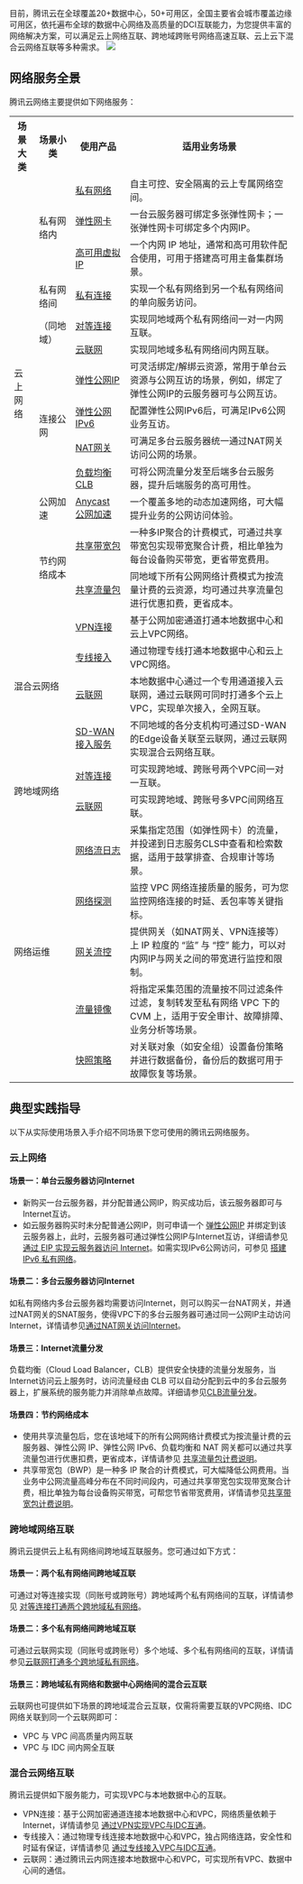 目前，腾讯云在全球覆盖20+数据中心，50+可用区，全国主要省会城市覆盖边缘可用区，依托遍布全球的数据中心网络及高质量的DCI互联能力，为您提供丰富的网络解决方案，可以满足云上网络互联、跨地域跨账号网络高速互联、云上云下混合云网络互联等多种需求。
![](https://qcloudimg.tencent-cloud.cn/raw/96a874845b20738df4b9f1381bfc68a2.png)
## 网络服务全景
腾讯云网络主要提供如下网络服务：
<table >
    <th >场景大类  </th>
		<th >场景小类  </th>
    <th >使用产品</th>
     <th>适用业务场景</th>
   </th>
   <tr >
    <td rowspan="13" >云上网络</td>
    <td  rowspan="3" >私有网络内</td>
    <td ><a href="https://cloud.tencent.com/document/product/215">私有网络</a></td>
    <td >自主可控、安全隔离的云上专属网络空间。</td>
   </tr>
   <tr >
    <td ><a href="https://cloud.tencent.com/document/product/576">弹性网卡</a></td>
    <td >一台云服务器可绑定多张弹性网卡；一张弹性网卡可绑定多个内网IP。</td>
   </tr>
   <tr >
    <td ><a href="https://cloud.tencent.com/document/product/215/36691">高可用虚拟IP</a></td>
    <td >一个内网 IP 地址，通常和高可用软件配合使用，可用于搭建高可用主备集群场景。</td>
   </tr>
   <tr >
    <td rowspan="3" >私有网络间<p>（同地域）</td>
    <td ><a href="https://cloud.tencent.com/document/product/1451">私有连接</a></td>
    <td >实现一个私有网络到另一个私有网络间的单向服务访问。</td>
   </tr>
   <tr >
    <td ><a href="https://cloud.tencent.com/document/product/553">对等连接</a></td>
    <td >实现同地域两个私有网络间一对一内网互联。</td>
   </tr>
	 <tr >
    <td ><a href="https://cloud.tencent.com/document/product/877">云联网</a></td>
    <td >实现同地域多私有网络间内网互联。</td>
   </tr>
   <tr >
    <td rowspan="4">连接公网</td>
    <td><a href="https://cloud.tencent.com/document/product/1199">弹性公网IP</a></td>
    <td >可灵活绑定/解绑云资源，常用于单台云资源与公网互访的场景，例如，绑定了弹性公网IP的云服务器可与公网互访。</td>
   </tr>
   <tr >
    <td ><a href="https://cloud.tencent.com/document/product/1142">弹性公网IPv6</a></td>
    <td >配置弹性公网IPv6后，可满足IPv6公网业务互访。</td>
   </tr>
   <tr >
    <td ><a href="https://cloud.tencent.com/document/product/552">NAT网关</a></td>
    <td >可满足多台云服务器统一通过NAT网关访问公网的场景。</td>
   </tr>
   <tr >
    <td ><a href="https://cloud.tencent.com/document/product/214">负载均衡CLB</a></td>
    <td >可将公网流量分发至后端多台云服务器，提升后端服务的高可用性。</td>
   </tr>
   <tr >
    <td>公网加速</td>
    <td ><a href="https://cloud.tencent.com/document/product/644">Anycast 公网加速</a></td>
    <td >一个覆盖多地的动态加速网络，可大幅提升业务的公网访问体验。</td>
   </tr>
   <tr >
    <td rowspan="2" >节约网络成本</td>
    <td ><a href="https://cloud.tencent.com/document/product/684">共享带宽包</a></td>
    <td >一种多IP聚合的计费模式，可通过共享带宽包实现带宽聚合计费，相比单独为每台设备购买带宽，更省带宽费用。</td>
   </tr>
   <tr >
    <td ><a href="https://cloud.tencent.com/document/product/11714">共享流量包</a></td>
    <td >同地域下所有公网网络计费模式为按流量计费的云资源，均可通过共享流量包进行优惠扣费，更省成本。</td>
   </tr>
   <tr >
    <td colspan="2" rowspan="4" >混合云网络</td>
    <td ><a href="https://cloud.tencent.com/document/product/554">VPN连接</a></td>
    <td >基于公网加密通道打通本地数据中心和云上VPC网络。</td>
   </tr>
   <tr >
    <td ><a href="https://cloud.tencent.com/document/product/216">专线接入</a></td>
    <td >通过物理专线打通本地数据中心和云上VPC网络。</td>
   </tr>
   <tr >
    <td ><a href="https://cloud.tencent.com/document/product/877">云联网</a></td>
    <td >本地数据中心通过一个专用通道接入云联网，通过云联网可同时打通多个云上VPC，实现单次接入，全网互联。</td>
   </tr>
   <tr >
    <td ><a href="https://cloud.tencent.com/document/product/1277">SD-WAN 接入服务</a></td>
    <td >不同地域的各分支机构可通过SD-WAN的Edge设备关联至云联网，通过云联网实现混合云网络互联。</td>
   </tr>
   <tr >
    <td colspan="2" rowspan="2" >跨地域网络</td>
    <td ><a href="https://cloud.tencent.com/document/product/553">对等连接</a></td>
    <td >可实现跨地域、跨账号两个VPC间一对一互联。</td>
   </tr>
   <tr >
    <td ><a href="https://cloud.tencent.com/document/product/877">云联网</a></td>
    <td >可实现跨地域、跨账号多VPC间网络互联。</td>
   </tr>
   <tr >
    <td colspan="2" rowspan="5" >网络运维</td>
    <td ><a href="https://cloud.tencent.com/document/product/682">网络流日志</a></td>
    <td >采集指定范围（如弹性网卡）的流量，并投递到日志服务CLS中查看和检索数据，适用于鼓掌排查、合规审计等场景。</td>
   </tr>
   <tr >
    <td ><a href="https://cloud.tencent.com/document/product/215/20091">网络探测</a></td>
    <td >监控 VPC 网络连接质量的服务，可为您监控网络连接的时延、丢包率等关键指标。</td>
   </tr>
   <tr >
    <td ><a href="https://cloud.tencent.com/document/product/215/38860">网关流控</a></td>
    <td >提供网关（如NAT网关、VPN连接等）上 IP 粒度的 “监” 与 “控” 能力，可以对内网IP与网关之间的带宽进行监控和限制。</td>
   </tr>
   <tr >
    <td ><a href="https://cloud.tencent.com/document/product/215/44339">流量镜像</a></td>
    <td >将指定采集范围的流量按不同过滤条件过滤，复制转发至私有网络 VPC 下的 CVM 上，适用于安全审计、故障排障、业务分析等场景。</td>
   </tr>
   <tr >
    <td ><a href="https://cloud.tencent.com/document/product/215/63325">快照策略</a></td>
    <td >对关联对象（如安全组）设置备份策略并进行数据备份，备份后的数据可用于故障恢复等场景。</td>
   </tr>
  </table>

## 典型实践指导
以下从实际使用场景入手介绍不同场景下您可使用的腾讯云网络服务。
### 云上网络
#### 场景一：单台云服务器访问Internet
+  新购买一台云服务器，并分配普通公网IP，购买成功后，该云服务器即可与Internet互访。
+  如云服务器购买时未分配普通公网IP，则可申请一个 [弹性公网IP](https://cloud.tencent.com/document/product/1199) 并绑定到该云服务器上，此时，云服务器可通过弹性公网IP与Internet互访，详细请参见 [通过 EIP 实现云服务器访问 Internet](https://cloud.tencent.com/document/product/215/50017)。如需实现IPv6公网访问，可参见 [搭建 IPv6 私有网络](https://cloud.tencent.com/document/product/1142/47665)。
     

#### 场景二：多台云服务器访问Internet
如私有网络内多台云服务器均需要访问Internet，则可以购买一台NAT网关，并通过NAT网关的SNAT服务，使得VPC下的多台云服务器可通过同一公网IP主动访问Internet，详情请参见[通过NAT网关访问Internet](https://cloud.tencent.com/document/product/552/18186)。

#### 场景三：Internet流量分发
负载均衡（Cloud Load Balancer，CLB）提供安全快捷的流量分发服务，当Internet访问云上服务时，访问流量经由 CLB 可以自动分配到云中的多台云服务器上，扩展系统的服务能力并消除单点故障。详细请参见[CLB流量分发](https://cloud.tencent.com/document/product/214/8975)。

#### 场景四：节约网络成本
+ 使用共享流量包后，您在该地域下的所有公网网络计费模式为按流量计费的云服务器、弹性公网 IP、弹性公网 IPv6、负载均衡和 NAT 网关都可以通过共享流量包进行优惠扣费，更省成本，详情请参见 [共享流量包计费说明](https://cloud.tencent.com/document/product/1171/40187)。
+ 共享带宽包（BWP）是一种多 IP 聚合的计费模式，可大幅降低公网费用。当业务中公网流量高峰分布在不同时间段内，可通过共享带宽包实现带宽聚合计费，相比单独为每台设备购买带宽，可帮您节省带宽费用，详情请参见[共享带宽包计费说明](https://cloud.tencent.com/document/product/684/51876)。

### 跨地域网络互联
腾讯云提供云上私有网络间跨地域互联服务。您可通过如下方式：
#### 场景一：两个私有网络间跨地域互联
可通过对等连接实现（同账号或跨账号）跨地域两个私有网络间的互联，详情请参见 [对等连接打通两个跨地域私有网络](https://cloud.tencent.com/document/product/553/18835)。
#### 场景二：多个私有网络间跨地域互联
可通过云联网实现（同账号或跨账号）多个地域、多个私有网络间的互联，详情请参见[云联网打通多个跨地域私有网络](https://cloud.tencent.com/document/product/877/18763)。
#### 场景三：跨地域私有网络和数据中心网络间的混合云互联
云联网也可提供如下场景的跨地域混合云互联，仅需将需要互联的VPC网络、IDC网络关联到同一个云联网即可：
+ VPC 与 VPC 间高质量内网互联
+ VPC 与 IDC 间内网全互联

### 混合云网络互联
腾讯云提供如下服务能力，可实现VPC与本地数据中心的互联。
+ VPN连接：基于公网加密通道连接本地数据中心和VPC，网络质量依赖于Internet，详情请参见 [通过VPN实现VPC与IDC互通](https://cloud.tencent.com/document/product/554/63601)。
+ 专线接入：通过物理专线连接本地数据中心和VPC，独占网络连路，安全性和时延有保证，详情请参见 [通过专线接入VPC与IDC互通](https://cloud.tencent.com/document/product/216/7557)。
+ 云联网：通过腾讯云内网连接本地数据中心和VPC，可实现所有VPC、数据中心间的通信。
